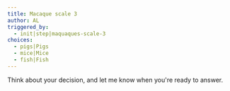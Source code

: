 ```yaml
---
title: Macaque scale 3
author: AL
triggered_by:
  - init|step|maquaques-scale-3
choices:
  - pigs|Pigs
  - mice|Mice
  - fish|Fish
---
```

Think about your decision, and let me know when you're ready to answer.